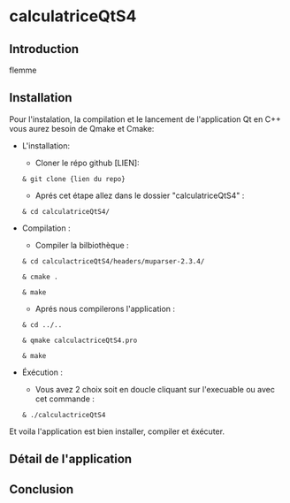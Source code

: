 # calculatriceQtS4

## Introduction

flemme

## Installation

Pour l'instalation, la compilation et le lancement de l'application Qt en C++ vous aurez besoin de Qmake et Cmake:

- L'installation:
  - Cloner le répo github [LIEN]:
  ```
  & git clone {lien du repo}
  ```
  - Aprés cet étape allez dans le dossier "calculatriceQtS4" :
  ```
  & cd calculatriceQtS4/
  ```
- Compilation :

  - Compiler la bilbiothèque :

  ```
  & cd calculactriceQtS4/headers/muparser-2.3.4/

  & cmake .

  & make
  ```

  - Aprés nous compilerons l'application :

  ```
  & cd ../..

  & qmake calculactriceQtS4.pro

  & make
  ```

- Éxécution :

  - Vous avez 2 choix soit en doucle cliquant sur l'execuable ou avec cet commande :

  ```
  & ./calculactriceQtS4
  ```

Et voila l'application est bien installer, compiler et éxécuter.

## Détail de l'application

## Conclusion
